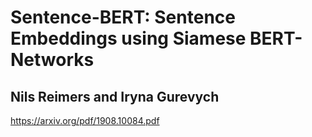 # Sentence-BERT: Sentence Embeddings using Siamese BERT-Networks 
## Nils Reimers and Iryna Gurevych

https://arxiv.org/pdf/1908.10084.pdf
